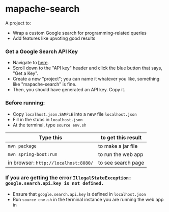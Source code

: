 # mapache-search

A project to:
* Wrap a custom Google search for programming-related queries
* Add features like upvoting good results

### Get a Google Search API Key
- Navigate to [here](https://developers.google.com/custom-search/v1/overview).
- Scroll down to the "API key" header and click the blue button that says, "Get a Key".
- Create a new "project"; you can name it whatever you like, something like "mapache-search" is fine.
- Then, you should have generated an API key. Copy it. 

### Before running:
* Copy `localhost.json.SAMPLE` into a new file `localhost.json`
* Fill in the stubs in `localhost.json`
* At the terminal, type `source env.sh`

| Type this | to get this result |
|-----------|------------|
| `mvn package` | to make a jar file|
| `mvn spring-boot:run` | to run the web app|
| in browser: `http://localhost:8080/` | to see search page |


### If you are getting the error `IllegalStateException: google.search.api.key is not defined.`

* Ensure that `google.search.api.key` is defined in `localhost.json`
* Run `source env.sh` in the terminal instance you are running the web app in
